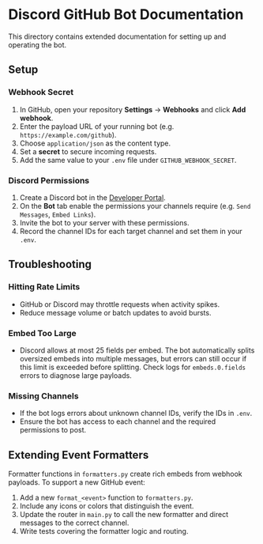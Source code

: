 # Discord GitHub Bot Documentation

This directory contains extended documentation for setting up and operating the bot.

## Setup

### Webhook Secret
1. In GitHub, open your repository **Settings** → **Webhooks** and click **Add webhook**.
2. Enter the payload URL of your running bot (e.g. `https://example.com/github`).
3. Choose `application/json` as the content type.
4. Set a **secret** to secure incoming requests.
5. Add the same value to your `.env` file under `GITHUB_WEBHOOK_SECRET`.

### Discord Permissions
1. Create a Discord bot in the [Developer Portal](https://discord.com/developers/applications).
2. On the **Bot** tab enable the permissions your channels require (e.g. `Send Messages`, `Embed Links`).
3. Invite the bot to your server with these permissions.
4. Record the channel IDs for each target channel and set them in your `.env`.

## Troubleshooting

### Hitting Rate Limits
- GitHub or Discord may throttle requests when activity spikes.
- Reduce message volume or batch updates to avoid bursts.

### Embed Too Large
- Discord allows at most 25 fields per embed. The bot automatically splits
  oversized embeds into multiple messages, but errors can still occur if this
  limit is exceeded before splitting. Check logs for `embeds.0.fields` errors
  to diagnose large payloads.

### Missing Channels
- If the bot logs errors about unknown channel IDs, verify the IDs in `.env`.
- Ensure the bot has access to each channel and the required permissions to post.

## Extending Event Formatters

Formatter functions in `formatters.py` create rich embeds from webhook payloads.
To support a new GitHub event:
1. Add a new `format_<event>` function to `formatters.py`.
2. Include any icons or colors that distinguish the event.
3. Update the router in `main.py` to call the new formatter and direct messages to the correct channel.
4. Write tests covering the formatter logic and routing.

